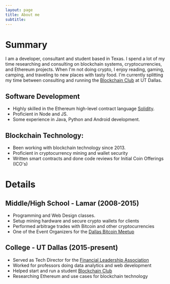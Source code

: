 ```yaml
---
layout: page
title: About me
subtitle: 
---
```


# Summary
I am a developer, consultant and student based in Texas. I spend a lot of my time researching and consulting on blockchain systems, cryptocurrencies, and Ethereum projects. When I'm not doing crypto, I enjoy reading, gaming, camping, and traveling to new places with tasty food. I'm currently splitting my time between consulting and running the [Blockchain Club](http://utdallas.orgsync.com/org/blockchainandcryptographicsystemsorganizationutd161270) at UT Dallas.

## Software Development
- Highly skilled in the Ethereum high-level contract language [Solidity](https://solidity.readthedocs.io/en/latest/).
- Proficient in Node and JS.
- Some experience in Java, Python and Android development.

## Blockchain Technology:
- Been working with blockchain technology since 2013.
- Proficient in cryptocurrency mining and wallet security
- Written smart contracts and done code reviews for Initial Coin Offerings (ICO's)

# Details

## Middle/High School - Lamar (2008-2015)
- Programming and Web Design classes.
- Setup mining hardware and secure crypto wallets for clients
- Performed arbitrage trades with Bitcoin and other cryptocurrencies
- One of the Event Organizers for the [Dallas Bitcoin Meetup](https://www.meetup.com/Dallas-Bitcoin-User-Meetup/)

## College - UT Dallas (2015-present)
- Served as Tech Director for the [Financial Leadership Association](https://www.flautd.com/)
- Worked for professors doing data analytics and web development
- Helped start and run a student [Blockchain Club](http://utdallas.orgsync.com/org/blockchainandcryptographicsystemsorganizationutd161270)
- Researching Ethereum and use cases for blockchain technology

